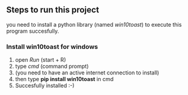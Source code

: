 ## Steps to run this project
you need to install a python library (named *win10toast*) to execute this program succesfully.

### Install win10toast for windows
1) open *Run* (start + R)
2) type *cmd* (command prompt)
3) (you need to have an active internet connection to install)
4) then type **pip install win10toast** in cmd 
5) Succesfully installed :-)
